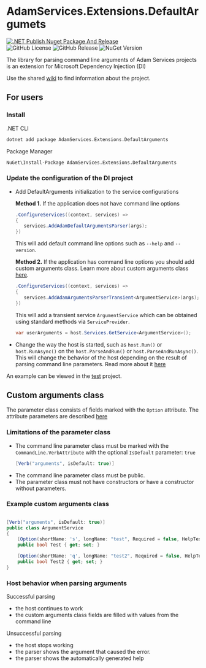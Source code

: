 # AdamServices.Extensions.DefaultArgumets
[![.NET Publish Nuget Package And Release](https://github.com/Adam-Software/AdamServices.Extensions.DefaultArgumets/actions/workflows/dotnet-desktop.yml/badge.svg)](https://github.com/Adam-Software/AdamServices.Extensions.DefaultArgumets/actions/workflows/dotnet-desktop.yml)     
![GitHub License](https://img.shields.io/github/license/Adam-Software/AdamServices.Extensions.DefaultArgumets)
![GitHub Release](https://img.shields.io/github/v/release/Adam-Software/AdamServices.Extensions.DefaultArgumets)
![NuGet Version](https://img.shields.io/nuget/v/AdamServices.Extensions.DefaultArgumets)

The library for parsing command line arguments of Adam Services projects is an extension for Microsoft Dependency Injection (DI)

Use the shared [wiki](https://github.com/Adam-Software/AdamServices.Utilities.Managment/wiki) to find information about the project.

## For users

### Install

.NET CLI
```cmd
dotnet add package AdamServices.Extensions.DefaultArguments
```

Package Manager
```cmd
NuGet\Install-Package AdamServices.Extensions.DefaultArguments
```

### Update the configuration of the DI project

* Add DefaultArguments initialization to the service configurations
   
  **Method 1.** If the application does not have command line options
  ```c#
  .ConfigureServices((context, services) =>
  {
     services.AddAdamDefaultArgumentsParser(args);  
  })
  ```
  This will add default command line options such as `--help` and `--version`.

  **Method 2.** If the application has command line options you should add custom arguments class. Learn more about custom arguments class [here](#example-custom-arguments-class).     
  ```c#
  .ConfigureServices((context, services) =>
  {
     services.AddAdamArgumentsParserTransient<ArgumentService>(args);
  })
  ```  
  This will add a transient service `ArgumentService` which can be obtained using standard methods via `ServiceProvider`. 
  ```c#
  var userArguments = host.Services.GetService<ArgumentService>();
  ```

* Change the way the host is started, such as `host.Run()` or `host.RunAsync()` on the `host.ParseAndRun()` or `host.ParseAndRunAsync()`. This will change the behavior of the host depending on the result of parsing command line parameters. Read more about it [here](#host-behavior-when-parsing-arguments)

An example can be viewed in the [test](https://github.com/Adam-Software/AdamServices.Extensions.DefaultArgumets/tree/master/src/DefaultArguments.TestApp) project.

## Custom arguments class
The parameter class consists of fields marked with the `Option` attribute. The attribute parameters are described [here](https://github.com/commandlineparser/commandline/wiki/Option-Attribute)

### Limitations of the parameter class
* The command line parameter class must be marked with the `CommandLine.VerbAttribute` with the optional `IsDefault` parameter: `true`
  ```c#
  [Verb("arguments", isDefault: true)]
  ```
* The command line parameter class must be public.
* The parameter class must not have constructors or have a constructor without parameters.

### Example custom arguments class
```C#

[Verb("arguments", isDefault: true)]
public class ArgumentService
{
    [Option(shortName: 's', longName: "test", Required = false, HelpText = "Test")]
    public bool Test { get; set; }

    [Option(shortName: 'q', longName: "test2", Required = false, HelpText = "Test2")]
    public bool Test2 { get; set; }
}

```
### Host behavior when parsing arguments

Successful parsing
* the host continues to work
* the custom arguments class fields are filled with values from the command line

Unsuccessful parsing
* the host stops working
* the parser shows the argument that caused the error.
* the parser shows the automatically generated help
